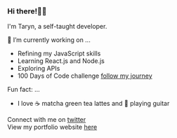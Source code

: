 ### Hi there!👋🏾

I'm Taryn, a self-taught developer. 

🔭 I’m currently working on ...
- Refining my JavaScript skills
- Learning React.js and Node.js
- Exploring APIs
- 100 Days of Code challenge [follow my journey](https://github.com/TK1ng/100-days-of-code/blob/master/log.md)

Fun fact: ...
- I love ☕️ matcha green tea lattes and 🎸 playing guitar



Connect with me on [twitter](https://www.twitter.com/iimkiing)<br>
View my portfolio website [here](http://www.tarynking.me)

